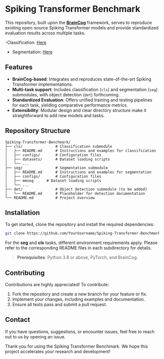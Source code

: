 # Spiking Transformer Benchmark

This repository, built upon the **[BrainCog](https://github.com/BrainCog-X/Brain-Cog)** framework, serves to reproduce existing open-source Spiking Transformer models and provide standardized evaluation results across multiple tasks.

-Classification: [Here](cls/Readme.md)
- Segmentation: [Here](seg/Readme.md)

## Features

- **BrainCog-based**: Integrates and reproduces state-of-the-art Spiking Transformer implementations.
- **Multi-task support**: Includes classification (`cls`) and segmentation (`seg`) submodules, with object detection (`det`) forthcoming.
- **Standardized Evaluation**: Offers unified training and testing pipelines for each task, yielding comparative performance metrics.
- **Extensibility**: Modular design and clear directory structure make it straightforward to add new models and tasks.

## Repository Structure

```plaintext
Spiking-Transformer-Benchmark/
├── cls/               # Classification submodule
│   ├── README.md      # Instructions and examples for classification
│   ├── configs/       # Configuration files
│   ├── datasets/      # Dataset loading scripts
│   └── ...
├── seg/               # Segmentation submodule
│   ├── README.md      # Instructions and examples for segmentation
│   ├── configs/       # Configuration files
│   ├── mmseg      # Dataset loading scripts
│   └── ...
├── det/               # Object detection submodule (to be added)
│   └── README.md      # Placeholder for detection documentation
└── README.md          # Project overview
```

## Installation

To get started, clone the repository and install the required dependencies:

```bash
git clone https://github.com/YourUsername/Spiking-Transformer-Benchmark.git

```
For the **seg** and **cls** tasks, different environment requirements apply. Please refer to the corresponding README files in each subdirectory for details.

> **Prerequisites**: Python 3.8 or above, PyTorch, and BrainCog.


## Contributing

Contributions are highly appreciated! To contribute:

1. Fork the repository and create a new branch for your feature or fix.
2. Implement your changes, including examples and documentation.
3. Ensure all tests pass and submit a pull request.

## Contact

If you have questions, suggestions, or encounter issues, feel free to reach out to us by opening an issue.

Thank you for using the Spiking Transformer Benchmark. We hope this project accelerates your research and development!

